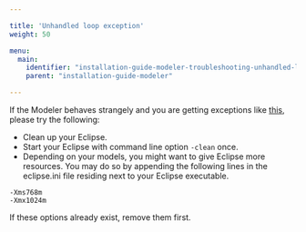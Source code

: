 ```yaml
---

title: 'Unhandled loop exception'
weight: 50

menu:
  main:
    identifier: "installation-guide-modeler-troubleshooting-unhandled-loop"
    parent: "installation-guide-modeler"

---
```


If the Modeler behaves strangely and you are getting exceptions like [this](http://stackoverflow.com/questions/84147/org-eclipse-swt-swterror-item-not-added), please try the following:

* Clean up your Eclipse.
* Start your Eclipse with command line option `-clean` once.
* Depending on your models, you might want to give Eclipse more resources. You may do so by appending the following lines in the eclipse.ini file residing next to your Eclipse executable.
```
-Xms768m
-Xmx1024m
```

If these options already exist, remove them first.


